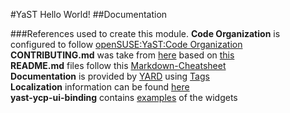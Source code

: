 #YaST Hello World!
##Documentation

###References used to create this module.
**Code Organization** is configured to follow [openSUSE:YaST:Code Organization](https://en.opensuse.org/openSUSE:YaST:_Code_Organization)  
**CONTRIBUTING.md** was take from [here](https://github.com/yast/yast-nfs-server/pull/10) based on [this](https://hackweek.suse.com/projects/yast-developer-happiness-reboot-the-documentation)  
**README.md** files follow this [Markdown-Cheatsheet](https://github.com/adam-p/markdown-here/wiki/Markdown-Cheatsheet)  
**Documentation** is provided by [YARD](https://rubydoc.info/gems/yard/file/docs/GettingStarted.md) using [Tags](https://rubydoc.info/gems/yard/file/docs/Tags.md#List_of_Available_Tags)  
**Localization** information can be found [here](https://yastgithubio.readthedocs.io/en/latest/localization/)  
**yast-ycp-ui-binding** contains [examples](https://github.com/yast/yast-ycp-ui-bindings/tree/master/examples) of the widgets
